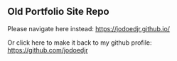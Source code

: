 ## Old Portfolio Site Repo
Please navigate here instead:
https://jodoedjr.github.io/

Or click here to make it back to my github profile:
https://github.com/jodoedjr
